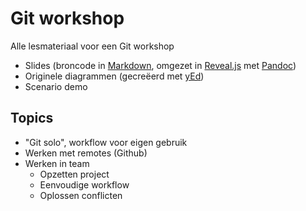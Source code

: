 # Git workshop

Alle lesmateriaal voor een Git workshop

* Slides (broncode in [Markdown](http://daringfireball.net/projects/markdown/), omgezet in [Reveal.js](http://lab.hakim.se/reveal-js/) met [Pandoc](johnmacfarlane.net/pandoc/))
* Originele diagrammen (gecreëerd met [yEd](http://www.yworks.com/en/products/yfiles/yed/))
* Scenario demo

## Topics

* "Git solo", workflow voor eigen gebruik
* Werken met remotes (Github)
* Werken in team
    * Opzetten project
    * Eenvoudige workflow
    * Oplossen conflicten

